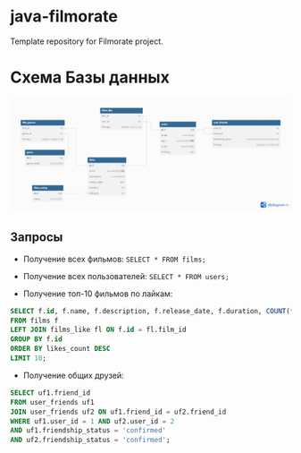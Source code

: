 # java-filmorate
Template repository for Filmorate project.


# Схема Базы данных
![img.png](img.png)

## Запросы
- Получение всех фильмов:
``SELECT * FROM films;``

- Получение всех пользователей:
``SELECT * FROM users;``

- Получение топ-10 фильмов по лайкам:
```sql
SELECT f.id, f.name, f.description, f.release_date, f.duration, COUNT(fl.user_id) AS likes_count
FROM films f
LEFT JOIN films_like fl ON f.id = fl.film_id
GROUP BY f.id
ORDER BY likes_count DESC
LIMIT 10;
```
- Получение общих друзей:
```sql
SELECT uf1.friend_id
FROM user_friends uf1
JOIN user_friends uf2 ON uf1.friend_id = uf2.friend_id
WHERE uf1.user_id = 1 AND uf2.user_id = 2
AND uf1.friendship_status = 'confirmed'
AND uf2.friendship_status = 'confirmed';
```
